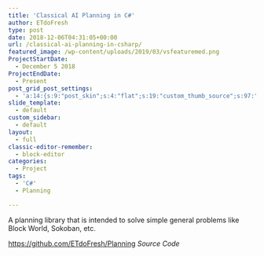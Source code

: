 ```yaml
---
title: 'Classical AI Planning in C#'
author: ETdoFresh
type: post
date: 2018-12-06T04:31:05+00:00
url: /classical-ai-planning-in-csharp/
featured_image: /wp-content/uploads/2019/03/vsfeaturemed.png
ProjectStartDate:
  - December 5 2018
ProjectEndDate:
  - Present
post_grid_post_settings:
  - 'a:14:{s:9:"post_skin";s:4:"flat";s:19:"custom_thumb_source";s:97:"https://www.etdofresh.com/wp-content/plugins/post-grid/assets/frontend/css/images/placeholder.png";s:16:"thumb_custom_url";s:0:"";s:17:"font_awesome_icon";s:0:"";s:23:"font_awesome_icon_color";s:0:"";s:22:"font_awesome_icon_size";s:0:"";s:17:"custom_youtube_id";s:0:"";s:15:"custom_vimeo_id";s:0:"";s:21:"custom_dailymotion_id";s:0:"";s:14:"custom_mp3_url";s:0:"";s:20:"custom_soundcloud_id";s:0:"";s:16:"custom_video_MP4";s:0:"";s:16:"custom_video_OGV";s:0:"";s:17:"custom_video_WEBM";s:0:"";}'
slide_template:
  - default
custom_sidebar:
  - default
layout:
  - full
classic-editor-remember:
  - block-editor
categories:
  - Project
tags:
  - 'C#'
  - Planning

---
```

<p class="SoftwareDescription">
  A planning library that is intended to solve simple general problems like Block World, Sokoban, etc.
</p>

<p class="SoftwareLink">
  <a href="https://github.com/ETdoFresh/Planning">https://github.com/ETdoFresh/Planning</a> <em>Source Code</em>
</p>